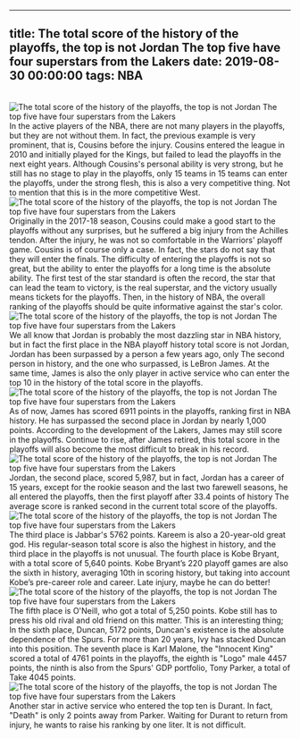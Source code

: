 
---
title: The total score of the history of the playoffs, the top is not Jordan The top five have four superstars from the Lakers
date: 2019-08-30 00:00:00
tags:  NBA
---
​
![The total score of the history of the playoffs, the top is not Jordan The top five have four superstars from the Lakers](edc3e26dd66a4b8aa3bfa28f9678715d.jpg)
​
In the active players of the NBA, there are not many players in the playoffs, but they are not without them. In fact, the previous example is very prominent, that is, Cousins ​​before the injury. Cousins ​​entered the league in 2010 and initially played for the Kings, but failed to lead the playoffs in the next eight years.
Although Cousins's personal ability is very strong, but he still has no stage to play in the playoffs, only 15 teams in 15 teams can enter the playoffs, under the strong flesh, this is also a very competitive thing. Not to mention that this is in the more competitive West.
​
![The total score of the history of the playoffs, the top is not Jordan The top five have four superstars from the Lakers](3bf385e7ec6d44aa90abbcb16b3c9068.jpg)
​
Originally in the 2017-18 season, Cousins ​​could make a good start to the playoffs without any surprises, but he suffered a big injury from the Achilles tendon. After the injury, he was not so comfortable in the Warriors' playoff game.
Cousins ​​is of course only a case. In fact, the stars do not say that they will enter the finals. The difficulty of entering the playoffs is not so great, but the ability to enter the playoffs for a long time is the absolute ability. The first test of the star standard is often the record, the star that can lead the team to victory, is the real superstar, and the victory usually means tickets for the playoffs.
Then, in the history of NBA, the overall ranking of the playoffs should be quite informative against the star's color.
​
![The total score of the history of the playoffs, the top is not Jordan The top five have four superstars from the Lakers](ab14b52982ab43e3a518847561d207a6.jpg)
​
We all know that Jordan is probably the most dazzling star in NBA history, but in fact the first place in the NBA playoff history total score is not Jordan, Jordan has been surpassed by a person a few years ago, only The second person in history, and the one who surpassed, is LeBron James.
At the same time, James is also the only player in active service who can enter the top 10 in the history of the total score in the playoffs.
​
![The total score of the history of the playoffs, the top is not Jordan The top five have four superstars from the Lakers](03b946d98655446dbf1a882063fe6f16.jpg)
​
As of now, James has scored 6911 points in the playoffs, ranking first in NBA history. He has surpassed the second place in Jordan by nearly 1,000 points. According to the development of the Lakers, James may still score in the playoffs. Continue to rise, after James retired, this total score in the playoffs will also become the most difficult to break in his record.
​
![The total score of the history of the playoffs, the top is not Jordan The top five have four superstars from the Lakers](6081907d35ff428f9d9989bed42a3194.jpg)
​
Jordan, the second place, scored 5,987, but in fact, Jordan has a career of 15 years, except for the rookie season and the last two farewell seasons, he all entered the playoffs, then the first playoff after 33.4 points of history The average score is ranked second in the current total score of the playoffs.
​
![The total score of the history of the playoffs, the top is not Jordan The top five have four superstars from the Lakers](31685c90e3b04882bb7ef4d1a9f11f6c.jpg)
​
The third place is Jabbar's 5762 points. Kareem is also a 20-year-old great god. His regular-season total score is also the highest in history, and the third place in the playoffs is not unusual.
The fourth place is Kobe Bryant, with a total score of 5,640 points. Kobe Bryant’s 220 playoff games are also the sixth in history, averaging 10th in scoring history, but taking into account Kobe’s pre-career role and career. Late injury, maybe he can do better!
​
![The total score of the history of the playoffs, the top is not Jordan The top five have four superstars from the Lakers](e1b9ec52887d4894a1f3a3404f7d0a60.jpg)
​
The fifth place is O'Neill, who got a total of 5,250 points. Kobe still has to press his old rival and old friend on this matter. This is an interesting thing;
In the sixth place, Duncan, 5172 points, Duncan's existence is the absolute dependence of the Spurs. For more than 20 years, Ivy has stacked Duncan into this position.
The seventh place is Karl Malone, the "Innocent King" scored a total of 4761 points in the playoffs, the eighth is "Logo" male 4457 points, the ninth is also from the Spurs' GDP portfolio, Tony Parker, a total of Take 4045 points.
​
![The total score of the history of the playoffs, the top is not Jordan The top five have four superstars from the Lakers](4772962f73664cbe9c006bc30527b28d.jpg)
​
Another star in active service who entered the top ten is Durant. In fact, "Death" is only 2 points away from Parker. Waiting for Durant to return from injury, he wants to raise his ranking by one liter. It is not difficult.